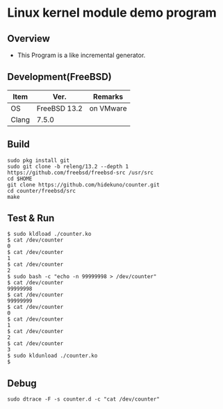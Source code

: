 Linux kernel module demo program
=================
## Overview
- This Program is a like incremental generator.

## Development(FreeBSD)
| Item   | Ver. |Remarks|
|--------|--------|--------|
| OS     | FreeBSD 13.2| on VMware|
| Clang  | 7.5.0||

## Build
```
sudo pkg install git
sudo git clone -b releng/13.2 --depth 1 https://github.com/freebsd/freebsd-src /usr/src
cd $HOME
git clone https://github.com/hidekuno/counter.git
cd counter/freebsd/src
make
```

## Test & Run
```
$ sudo kldload ./counter.ko
$ cat /dev/counter
0
$ cat /dev/counter
1
$ cat /dev/counter
2
$ sudo bash -c "echo -n 99999998 > /dev/counter"
$ cat /dev/counter
99999998
$ cat /dev/counter
99999999
$ cat /dev/counter
0
$ cat /dev/counter
1
$ cat /dev/counter
2
$ cat /dev/counter
3
$ sudo kldunload ./counter.ko
$
```

## Debug
```
sudo dtrace -F -s counter.d -c "cat /dev/counter"
```
